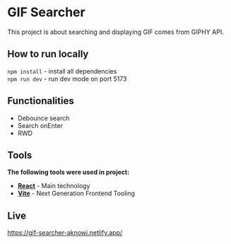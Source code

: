 # GIF Searcher

This project is about searching and displaying GIF comes from GIPHY API.

## How to run locally

`npm install` - install all dependencies  
`npm run dev` - run dev mode on port 5173

## Functionalities

- Debounce search
- Search onEnter
- RWD

## Tools

**The following tools were used in project:**

- **[React](https://github.com/facebook/react)** - Main technology
- **[Vite](https://vitejs.dev/)** - Next Generation Frontend Tooling

## Live

https://gif-searcher-aknowi.netlify.app/
